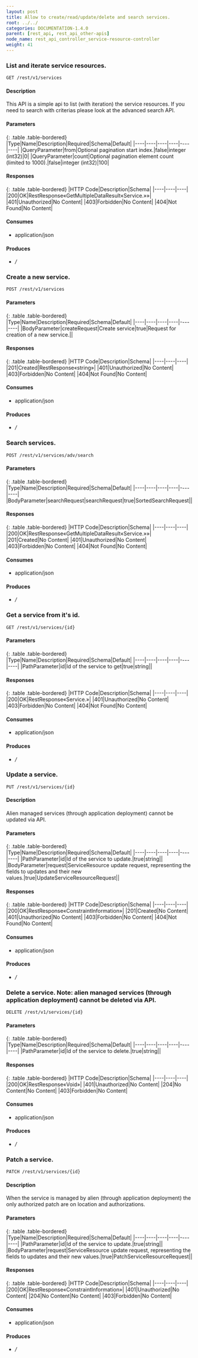 ```yaml
---
layout: post
title: Allow to create/read/update/delete and search services.
root: ../../
categories: DOCUMENTATION-1.4.0
parent: [rest_api, rest_api_other-apis]
node_name: rest_api_controller_service-resource-controller
weight: 41
---
```


### List and iterate service resources.
```
GET /rest/v1/services
```

#### Description

This API is a simple api to list (with iteration) the service resources. If you need to search with criterias please look at the advanced search API.

#### Parameters

{: .table .table-bordered}
|Type|Name|Description|Required|Schema|Default|
|----|----|----|----|----|----|
|QueryParameter|from|Optional pagination start index.|false|integer (int32)|0|
|QueryParameter|count|Optional pagination element count (limited to 1000).|false|integer (int32)|100|


#### Responses

{: .table .table-bordered}
|HTTP Code|Description|Schema|
|----|----|----|
|200|OK|RestResponse«GetMultipleDataResult«Service.»»|
|401|Unauthorized|No Content|
|403|Forbidden|No Content|
|404|Not Found|No Content|


#### Consumes

* application/json

#### Produces

* */*

### Create a new service.
```
POST /rest/v1/services
```

#### Parameters

{: .table .table-bordered}
|Type|Name|Description|Required|Schema|Default|
|----|----|----|----|----|----|
|BodyParameter|createRequest|Create service|true|Request for creation of a new service.||


#### Responses

{: .table .table-bordered}
|HTTP Code|Description|Schema|
|----|----|----|
|201|Created|RestResponse«string»|
|401|Unauthorized|No Content|
|403|Forbidden|No Content|
|404|Not Found|No Content|


#### Consumes

* application/json

#### Produces

* */*

### Search services.
```
POST /rest/v1/services/adv/search
```

#### Parameters

{: .table .table-bordered}
|Type|Name|Description|Required|Schema|Default|
|----|----|----|----|----|----|
|BodyParameter|searchRequest|searchRequest|true|SortedSearchRequest||


#### Responses

{: .table .table-bordered}
|HTTP Code|Description|Schema|
|----|----|----|
|200|OK|RestResponse«GetMultipleDataResult«Service.»»|
|201|Created|No Content|
|401|Unauthorized|No Content|
|403|Forbidden|No Content|
|404|Not Found|No Content|


#### Consumes

* application/json

#### Produces

* */*

### Get a service from it's id.
```
GET /rest/v1/services/{id}
```

#### Parameters

{: .table .table-bordered}
|Type|Name|Description|Required|Schema|Default|
|----|----|----|----|----|----|
|PathParameter|id|Id of the service to get|true|string||


#### Responses

{: .table .table-bordered}
|HTTP Code|Description|Schema|
|----|----|----|
|200|OK|RestResponse«Service.»|
|401|Unauthorized|No Content|
|403|Forbidden|No Content|
|404|Not Found|No Content|


#### Consumes

* application/json

#### Produces

* */*

### Update a service.
```
PUT /rest/v1/services/{id}
```

#### Description

Alien managed services (through application deployment) cannot be updated via API.

#### Parameters

{: .table .table-bordered}
|Type|Name|Description|Required|Schema|Default|
|----|----|----|----|----|----|
|PathParameter|id|Id of the service to update.|true|string||
|BodyParameter|request|ServiceResource update request, representing the fields to updates and their new values.|true|UpdateServiceResourceRequest||


#### Responses

{: .table .table-bordered}
|HTTP Code|Description|Schema|
|----|----|----|
|200|OK|RestResponse«ConstraintInformation»|
|201|Created|No Content|
|401|Unauthorized|No Content|
|403|Forbidden|No Content|
|404|Not Found|No Content|


#### Consumes

* application/json

#### Produces

* */*

### Delete a service. Note: alien managed services (through application deployment) cannot be deleted via API.
```
DELETE /rest/v1/services/{id}
```

#### Parameters

{: .table .table-bordered}
|Type|Name|Description|Required|Schema|Default|
|----|----|----|----|----|----|
|PathParameter|id|Id of the service to delete.|true|string||


#### Responses

{: .table .table-bordered}
|HTTP Code|Description|Schema|
|----|----|----|
|200|OK|RestResponse«Void»|
|401|Unauthorized|No Content|
|204|No Content|No Content|
|403|Forbidden|No Content|


#### Consumes

* application/json

#### Produces

* */*

### Patch a service.
```
PATCH /rest/v1/services/{id}
```

#### Description

When the service is managed by alien (through application deployment) the only authorized patch are on location and authorizations.

#### Parameters

{: .table .table-bordered}
|Type|Name|Description|Required|Schema|Default|
|----|----|----|----|----|----|
|PathParameter|id|Id of the service to update.|true|string||
|BodyParameter|request|ServiceResource update request, representing the fields to updates and their new values.|true|PatchServiceResourceRequest||


#### Responses

{: .table .table-bordered}
|HTTP Code|Description|Schema|
|----|----|----|
|200|OK|RestResponse«ConstraintInformation»|
|401|Unauthorized|No Content|
|204|No Content|No Content|
|403|Forbidden|No Content|


#### Consumes

* application/json

#### Produces

* */*

